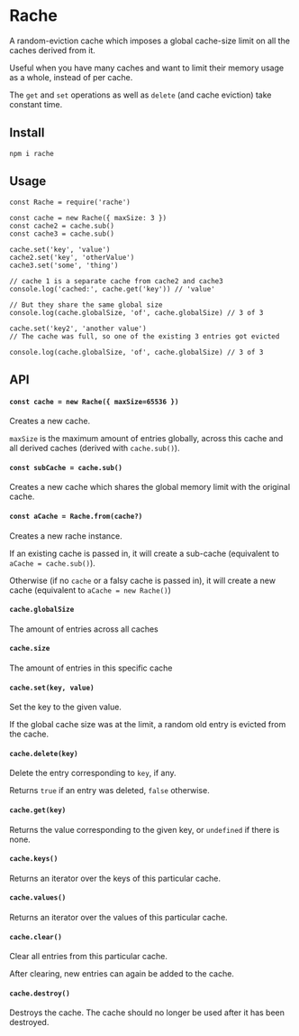 # Rache

A random-eviction cache which imposes a global cache-size limit on all the caches derived from it.

Useful when you have many caches and want to limit their memory usage as a whole, instead of per cache.

The `get` and `set` operations as well as `delete` (and cache eviction) take constant time.

## Install

```
npm i rache
```

## Usage

```
const Rache = require('rache')

const cache = new Rache({ maxSize: 3 })
const cache2 = cache.sub()
const cache3 = cache.sub()

cache.set('key', 'value')
cache2.set('key', 'otherValue')
cache3.set('some', 'thing')

// cache 1 is a separate cache from cache2 and cache3
console.log('cached:', cache.get('key')) // 'value'

// But they share the same global size
console.log(cache.globalSize, 'of', cache.globalSize) // 3 of 3

cache.set('key2', 'another value')
// The cache was full, so one of the existing 3 entries got evicted

console.log(cache.globalSize, 'of', cache.globalSize) // 3 of 3
```

## API

#### `const cache = new Rache({ maxSize=65536 })`

Creates a new cache.

`maxSize` is the maximum amount of entries globally, across this cache and all derived caches (derived with `cache.sub()`).

#### `const subCache = cache.sub()`

Creates a new cache which shares the global memory limit with the original cache.

#### `const aCache = Rache.from(cache?)`

Creates a new rache instance.

If an existing cache is passed in, it will create a sub-cache (equivalent to `aCache = cache.sub()`).

Otherwise (if no `cache` or a falsy cache is passed in), it will create a new cache (equivalent to `aCache = new Rache()`)


#### `cache.globalSize`

The amount of entries across all caches

#### `cache.size`

The amount of entries in this specific cache

#### `cache.set(key, value)`

Set the key to the given value.

If the global cache size was at the limit, a random old entry is evicted from the cache.

#### `cache.delete(key)`

Delete the entry corresponding to `key`, if any.

Returns `true` if an entry was deleted, `false` otherwise.

#### `cache.get(key)`

Returns the value corresponding to the given key, or `undefined` if there is none.

#### `cache.keys()`

Returns an iterator over the keys of this particular cache.

#### `cache.values()`

Returns an iterator over the values of this particular cache.

#### `cache.clear()`

Clear all entries from this particular cache.

After clearing, new entries can again be added to the cache.

#### `cache.destroy()`

Destroys the cache. The cache should no longer be used after it has been destroyed.
